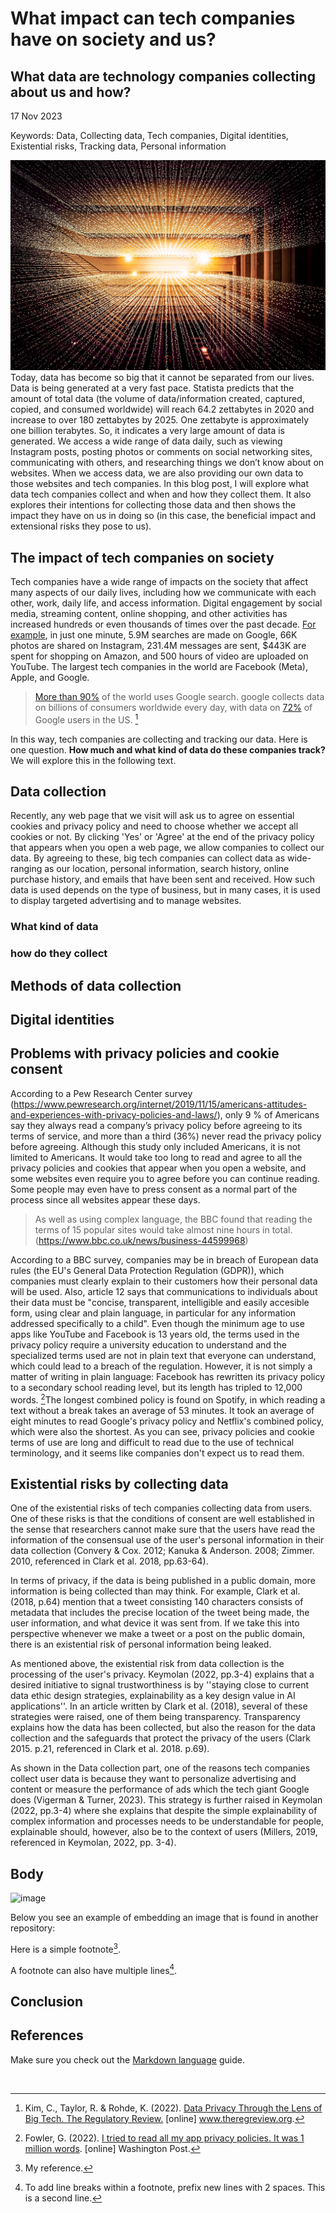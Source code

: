 # What impact can tech companies have on society and us?
## What data are technology companies collecting about us and how?
17 Nov 2023

Keywords: Data, Collecting data, Tech companies, Digital identities, Existential risks, Tracking data, Personal information


![image](https://github.com/2300260/CS220AU-DP/blob/main/assets/img/data%20tracking.jpg)
Today, data has become so big that it cannot be separated from our lives. Data is being generated at a very fast pace. Statista predicts that the amount of total data (the volume of data/information created, captured, copied, and consumed worldwide) will reach 64.2 zettabytes in 2020 and increase to over 180 zettabytes by 2025. One zettabyte is approximately one billion terabytes. So, it indicates a very large amount of data is generated. We access a wide range of data daily, such as viewing Instagram posts, posting photos or comments on social networking sites, communicating with others, and researching things we don’t know about on websites. When we access data, we are also providing our own data to those websites and tech companies. In this blog post, I will explore what data tech companies collect and when and how they collect them. It also explores their intentions for collecting those data and then shows the impact they have on us in doing so (in this case, the beneficial impact and extensional risks they pose to us).

## The impact of tech companies on society
Tech companies have a wide range of impacts on the society that affect many aspects of our daily lives, including how we communicate with each other, work, daily life, and access information. Digital engagement by social media, streaming content, online shopping, and other activities has increased hundreds or even thousands of times over the past decade. [For example](https://www.domo.com/data-never-sleeps#data), in just one minute, 5.9M searches are made on Google, 66K photos are shared on Instagram, 231.4M messages are sent, $443K are spent for shopping on Amazon, and 500 hours of video are uploaded on YouTube. The largest tech companies in the world are Facebook (Meta), Apple, and Google.
>[More than 90%](https://internethealthreport.org/2018/90-of-the-world-uses-google-search/) of the world uses Google search. google collects data on billions of consumers worldwide every day, with data on [72%](https://www.security.org/resources/data-tech-companies-have/) of Google users in the US. [^3]

In this way, tech companies are collecting and tracking our data. Here is one question. **How much and what kind of data do these companies track?** We will explore this in the following text.

## Data collection
Recently, any web page that we visit will ask us to agree on essential cookies and privacy policy and need to choose whether we accept all cookies or not. By clicking 'Yes' or 'Agree' at the end of the privacy policy that appears when you open a web page, we allow companies to collect our data. By agreeing to these, big tech companies can collect data as wide-ranging as our location, personal information, search history, online purchase history, and emails that have been sent and received. How such data is used depends on the type of business, but in many cases, it is used to display targeted advertising and to manage websites.


### What kind of data

### how do they collect

## Methods of data collection

## Digital identities


## Problems with privacy policies and cookie consent
According to a Pew Research Center survey (https://www.pewresearch.org/internet/2019/11/15/americans-attitudes-and-experiences-with-privacy-policies-and-laws/), only 9 % of Americans say they always read a company’s privacy policy before agreeing to its terms of service, and more than a third (36%) never read the privacy policy before agreeing. Although this study only included Americans, it is not limited to Americans. It would take too long to read and agree to all the privacy policies and cookies that appear when you open a website, and some websites even require you to agree before you can continue reading. Some people may even have to press consent as a normal part of the process since all websites appear these days.
>As well as using complex language, the BBC found that reading the terms of 15 popular sites would take almost nine hours in total.(https://www.bbc.co.uk/news/business-44599968)

According to a BBC survey, companies may be in breach of European data rules (the EU's General Data Protection Regulation (GDPR)), which companies must clearly explain to their customers how their personal data will be used. Also, article 12 says that communications to individuals about their data must be "concise, transparent, intelligible and easily accesible form, using clear and plain language, in particular for any information addressed specifically to a child". Even though the minimum age to use apps like YouTube and Facebook is 13 years old, the terms used in the privacy policy require a university education to understand and the specialized terms used are not in plain text that everyone can understand, which could lead to a breach of the regulation. However, it is not simply a matter of writing in plain language: Facebook has rewritten its privacy policy to a secondary school reading level, but its length has tripled to 12,000 words. [^5]The longest combined policy is found on Spotify, in which reading a text without a break takes an average of 53 minutes. It took an average of eight minutes to read Google's privacy policy and Netflix's combined policy, which were also the shortest. As you can see, privacy policies and cookie terms of use are long and difficult to read due to the use of technical terminology, and it seems like companies don't expect us to read them.



## Existential risks by collecting data


One of the existential risks of tech companies collecting data from users. One of these risks is that the conditions of consent are well established in the sense that researchers cannot make sure that the users have read the information of the consensual use of the user's personal information in their data collection (Convery & Cox. 2012; Kanuka & Anderson. 2008; Zimmer. 2010, referenced in Clark et al. 2018, pp.63-64).

In terms of privacy, if the data is being published in a public domain, more information is being collected than may think. For example, Clark et al. (2018, p.64) mention that a tweet consisting 140 characters consists of metadata that includes the precise location of the tweet being made, the user information, and what device it was sent from. If we take this into perspective whenever we make a tweet or a post on the public domain, there is an existential risk of personal information being leaked.

As mentioned above, the existential risk from data collection is the processing of the user's privacy. Keymolan (2022, pp.3-4) explains that a desired initiative to signal trustworthiness is by ''staying close to current data ethic design strategies, explainability as a key design value in AI applications''. In an article written by Clark et al. (2018), several of these strategies were raised, one of them being transparency. Transparency explains how the data has been collected, but also the reason for the data collection and the safeguards that protect the privacy of the users (Clark 2015. p.21, referenced in Clark et al. 2018. p.69). 

As shown in the Data collection part, one of the reasons tech companies collect user data is because they want to personalize advertising and content or measure the performance of ads which the tech giant Google does (Vigerman & Turner, 2023). This strategy is further raised in Keymolan (2022, pp.3-4) where she explains that despite the simple explainability of complex information and processes needs to be understandable for people, explainable should, however, also be to the context of users (Millers, 2019, referenced in Keymolan, 2022, pp. 3-4).





## Body


![image](https://github.com/2300260/CS220AU-DP/blob/main/assets/img/this%20is%20my%20best%20photo.jpg)

Below you see an example of embedding an image that is found in another repository:


Here is a simple footnote[^1].

A footnote can also have multiple lines[^2].

## Conclusion



## References
Make sure you check out the [Markdown language](https://guides.github.com/features/mastering-markdown/) guide. 



[^1]: My reference.
[^2]: To add line breaks within a footnote, prefix new lines with 2 spaces.
  This is a second line.
[^3]: Kim, C., Taylor, R. & Rohde, K. (2022). [Data Privacy Through the Lens of Big Tech. The Regulatory Review.](https://www.theregreview.org/2022/03/12/saturday-seminar-data-privacy-through-lens-big-tech/) [online] www.theregreview.org. 
[^5]: Fowler, G. (2022). [I tried to read all my app privacy policies. It was 1 million words](https://www.washingtonpost.com/technology/2022/05/31/abolish-privacy-policies/). [online] Washington Post.

‌


